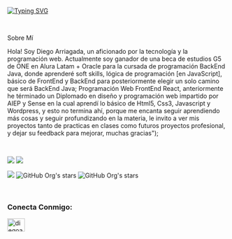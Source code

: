 [![Typing SVG](https://readme-typing-svg.herokuapp.com?font=Ubuntu&weight=200&size=50&duration=2000&pause=1000&width=700&height=120&lines=Hola%2C+soy+Diego+Arriagada;Estoy+aprendiendo+BackEnd;En+%E2%AD%95racle+Alura+Latam)](https://git.io/typing-svg)
  
  </br>

Sobre Mí

  Hola! Soy Diego Arriagada, un aficionado por la tecnología y la programación web. Actualmente soy ganador de una beca
  de estudios G5 de ONE en Alura Latam + Oracle para la cursada de programación BackEnd Java, donde aprenderé soft skills,
  lógica de programación [en JavaScript], básico de FrontEnd y BackEnd para posteriormente elegir un solo camino que será
  BackEnd Java; Programación Web FrontEnd React, anteriormente he términado un Diplomado en diseño y programación web
  impartido por AIEP y Sense en la cual aprendí lo básico de Html5, Css3, Javascript y Wordpress, y esto no termina ahí,
  porque me encanta seguir aprendiendo más cosas y seguir profundizando en la materia, le invito a ver mis proyectos tanto
  de practicas en clases como futuros proyectos profesional, y dejar su feedback para mejorar, muchas gracias");

</br>
  
<a target="_blank" href="https://www.linkedin.com/in/diegoarriagadazamora/"><img src="https://img.shields.io/badge/-LinkedIn-0077B5?style=for-the-badge&logo=Linkedin&logoColor=white"></img></a>
<a target="_blank" href="mailto:diegoarriagadazamora@gmail.com"><img src="https://img.shields.io/badge/-Gmail-D14836?style=for-the-badge&logo=Gmail&logoColor=white"></img></a>



![](https://komarev.com/ghpvc/?username=diegoarriagadazamora&label=PROFILE+VIEWS)  ![GitHub Org's stars](https://img.shields.io/github/stars/diegoarriagadazamora?style=social)  ![GitHub Org's stars](https://img.shields.io/github/followers/diegoarriagadazamora?style=social)

</br>

</div>
<h3 align="left">Conecta Conmigo:</h3>
<p align="left">
<a href="https://linkedin.com/in/diegoarriagadazamora" target="blank"><img align="center" src="https://raw.githubusercontent.com/rahuldkjain/github-profile-readme-generator/master/src/images/icons/Social/linked-in-alt.svg" alt="diegoarriagadazamora" height="30" width="40" /></a>
</p>
